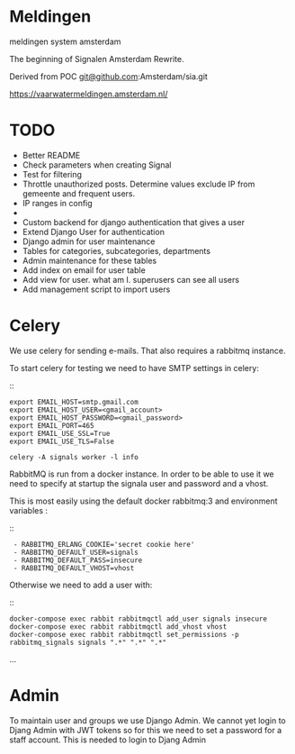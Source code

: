 # Meldingen
meldingen system amsterdam

The beginning of Signalen Amsterdam Rewrite.

Derived from POC git@github.com:Amsterdam/sia.git

https://vaarwatermeldingen.amsterdam.nl/

# TODO
* Better README
* Check parameters when creating Signal
* Test for filtering
* Throttle unauthorized posts. Determine values exclude IP from gemeente and frequent users.
* IP ranges in config
* 
* Custom backend for django authentication that gives a user
* Extend Django  User for authentication
* Django admin for user maintenance
* Tables for categories, subcategories, departments 
* Admin maintenance for these tables 
* Add index on email for user table
* Add view for user. what am I. superusers can see all users
* Add management script to import users 




# Celery

We use celery for sending e-mails. That also requires a rabbitmq instance.

To start celery for testing we need to have SMTP settings in celery:

::

    export EMAIL_HOST=smtp.gmail.com
    export EMAIL_HOST_USER=<gmail_account>
    export EMAIL_HOST_PASSWORD=<gmail_password>
    export EMAIL_PORT=465
    export EMAIL_USE_SSL=True
    export EMAIL_USE_TLS=False

    celery -A signals worker -l info


RabbitMQ is run from a docker instance.  In order to be able to use it we need to specify 
at startup the signala user and password and a vhost.

This is most easily using the default docker rabbitmq:3 and environment variables :

::

     - RABBITMQ_ERLANG_COOKIE='secret cookie here'
     - RABBITMQ_DEFAULT_USER=signals
     - RABBITMQ_DEFAULT_PASS=insecure
     - RABBITMQ_DEFAULT_VHOST=vhost

Otherwise we need to add a user with:

::

    docker-compose exec rabbit rabbitmqctl add_user signals insecure
    docker-compose exec rabbit rabbitmqctl add_vhost vhost
    docker-compose exec rabbit rabbitmqctl set_permissions -p rabbitmq_signals signals ".*" ".*" ".*"

...


# Admin

To maintain user and groups we use Django Admin. We cannot yet login to Djang Admin with JWT tokens so for 
this we need to set  a password for a staff account.  This is needed to login to Djang Admin 